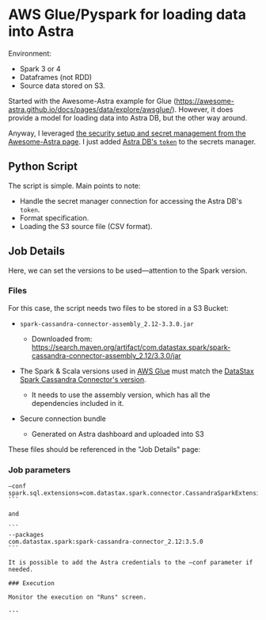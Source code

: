 # AWS Glue/Pyspark for loading data into Astra

Environment:

- Spark 3 or 4
- Dataframes (not RDD)
- Source data stored on S3.

Started with the Awesome-Astra example for Glue (https://awesome-astra.github.io/docs/pages/data/explore/awsglue/). However, it does provide a model for loading data into Astra DB, but the other way around.

Anyway, I leveraged [the security setup and secret management from the Awesome-Astra page](https://awesome-astra.github.io/docs/pages/data/explore/awsglue/#step-14-secrets-manager). I just added [Astra DB's `token`](https://docs.datastax.com/en/astra/astra-db-vector/administration/manage-application-tokens.html) to the secrets manager.


## Python Script

The script is simple. Main points to note:

- Handle the secret manager connection for accessing the Astra DB's `token`.
- Format specification.
- Loading the S3 source file (CSV format).

## Job Details

Here, we can set the versions to be used—attention to the Spark version.



### Files
For this case, the script needs two files to be stored in a S3 Bucket:

- `spark-cassandra-connector-assembly_2.12-3.3.0.jar`
  - Downloaded from: https://search.maven.org/artifact/com.datastax.spark/spark-cassandra-connector-assembly_2.12/3.3.0/jar
- The Spark & Scala versions used in [AWS Glue](https://docs.aws.amazon.com/glue/latest/dg/release-notes.html) must match the [DataStax Spark Cassandra Connector's version](https://github.com/datastax/spark-cassandra-connector?tab=readme-ov-file#version-compatibility).
  - It needs to use the assembly version, which has all the dependencies included in it.

- Secure connection bundle
  - Generated on Astra dashboard and uploaded into S3

These files should be referenced in the "Job Details" page:

### Job parameters
``````
–conf
spark.sql.extensions=com.datastax.spark.connector.CassandraSparkExtensions
```

and

```
--packages
com.datastax.spark:spark-cassandra-connector_2.12:3.5.0
```

It is possible to add the Astra credentials to the –conf parameter if needed.

### Execution

Monitor the execution on "Runs" screen.

---
